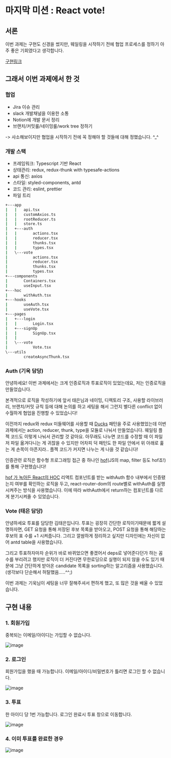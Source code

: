 # 마지막 미션 : React vote!

## 서론

이번 과제는 구현도 신경을 썼지만, 웨일링을 시작하기 전에 협업 프로세스를 정하기 아주 좋은 기회였다고 생각합니다.

[구현링크](https://react-vote-14th-ph7sbw7e4-team-whaling.vercel.app/)

## 그래서 이번 과제에서 한 것

### 협업

- Jira 이슈 관리
- slack 개발채널을 이용한 소통
- Notion에 개발 문서 정리
- 브랜치/커밋룰/네이밍룰/work tree 정하기

-> 사소해보이지만 협업을 시작하기 전에 꼭 정해야 할 것들에 대해 정했습니다. ^\_^

### 개발 스택

- 프레임워크: Typescript 기반 React
- 상태관리: redux, redux-thunk with typesafe-actions
- api 통신: axios
- 스타일: styled-components, antd
- 코드 관리: eslint, prettier
- 파일 트리

```bash
+---app
|   |   api.tsx
|   |   customAxios.ts
|   |   rootReducer.ts
|   |   store.ts
|   +---auth
|   |       actions.tsx
|   |       reducer.tsx
|   |       thunks.tsx
|   |       types.tsx
|   \---vote
|           actions.tsx
|           reducer.tsx
|           thunks.tsx
|           types.tsx
+---components
|       Containers.tsx
|       useInput.tsx
+---hoc
|       withAuth.tsx
+---hooks
|       useAuth.tsx
|       useVote.tsx
+---pages
|   +---login
|   |       Login.tsx
|   +---signUp
|   |       SignUp.tsx
|   |
|   \---vote
|           Vote.tsx
\---utils
        createAsyncThunk.tsx
```

### Auth (기욱 담당)

안녕하세요! 이번 과제에서는 크게 인증로직과 투표로직이 있었는데요, 저는 인증로직을 만들었습니다.

본격적으로 로직을 작성하기에 앞서 태은님과 네이밍, 디렉토리 구조, 사용할 라이브러리, 브랜치/커밋 규칙 등에 대해 논의를 하고 세팅을 해서 그런지 별다른 conflict 없이 수월하게 협업을 진행할 수 있었습니다!

이전까지 redux와 redux 미들웨어를 사용할 때 [Ducks](https://medium.com/@matthew.holman/what-is-redux-ducks-46bcb1ad04b7) 패턴을 주로 사용했었는데 이번 과제에서는 action, reducer, thunk, type을 모듈로 나눠서 만들었습니다. 웨일링 플젝 코드도 이렇게 나눠서 관리할 것 같아요. 아무래도 나누면 코드를 수정할 때 이 파일 저 파일 옮겨다니는 게 귀찮을 수 있지만 어차피 덕 패턴도 한 파일 안에서 위 아래로 훑는 게 손목이 아픈지라.. 플젝 코드가 커지면 나누는 게 나을 것 같습니다!

인증관련 로직은 함수형 프로그래밍 접근 중 하나인 [hof](https://medium.com/javascript-scene/higher-order-functions-composing-software-5365cf2cbe99)(JS의 map, filter 등도 hof죠!) 를 통해 구현했습니다!

[hof 가 녹아든 React의 HOC](https://ko.reactjs.org/docs/higher-order-components.html#dont-mutate-the-original-component-use-composition)
리액트 컴포넌트를 받는 withAuth 함수 내부에서 인증됐는지 여부를 확인하는 로직을 두고, react-router-dom의 route별로 withAuth를 실행시켜주는 방식을 사용했습니다. 이에 따라 withAuth에서 return하는 컴포넌트를 다르게 분기시켜줄 수 있었습니다.

### Vote (태은 담당)

안녕하세요 투표를 담당한 김태은입니다. 투표는 굉장히 간단한 로직이기때문에 짧게 설명하자면, GET 요청을 통해 저장된 후보 목록을 받아오고, POST 요청을 통해 해당하는 후보의 표 수를 +1 시켜줍니다. 그리고 깔쌈하게 정리하고 싶지만 디자인에는 자신이 없어 antd table을 사용했습니다.

그리고 투표하자마자 순위가 바로 바뀌었으면 좋겠어서 deps로 넣어준다던가 하는 꼼수를 부리려고 했지만 로직이 더 커진다면 무한로딩으로 실행이 되지 않을 수도 있기 때문에 그냥 간단하게 받아온 candidate 목록을 sorting하는 알고리즘을 사용했습니다. (생각보다 단순해서 허탈했음.....^^;)

이번 과제는 기욱님이 세팅을 너무 잘해주셔서 편하게 했고, 또 많은 것을 배울 수 있었습니다.

## 구현 내용

### 1. 회원가입

중복되는 이메일/아이디는 가입할 수 없습니다.

![image](https://user-images.githubusercontent.com/55427367/147399169-191e4f04-82e9-4162-ae20-b29ca05ab771.png)

### 2. 로그인

회원가입을 했을 때 가능합니다. 이메일/아이디/비밀번호가 틀리면 로그인 할 수 없습니다.

![image](https://user-images.githubusercontent.com/55427367/147399173-b60fdfef-2acd-4419-87e9-7134c0822bf9.png)

### 3. 투표

한 아이디 당 1번 가능합니다. 로그인 완료시 투표 창으로 이동합니다.

![image](https://user-images.githubusercontent.com/55427367/147399176-31471903-e918-41dc-ae2b-0bcb53b7153d.png)

### 4. 이미 투표를 완료한 경우

![image](https://user-images.githubusercontent.com/55427367/147399773-392dd8fd-f9f0-41a2-a27e-8bc22e405684.png)
